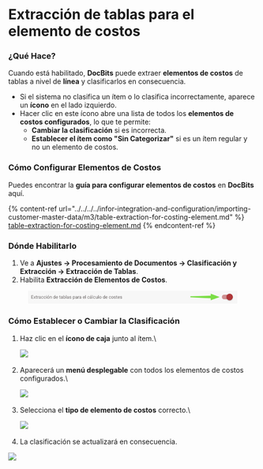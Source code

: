 # Extracción de tablas para el elemento de costos

### **¿Qué Hace?**

Cuando está habilitado, **DocBits** puede extraer **elementos de costos** de tablas a nivel de **línea** y clasificarlos en consecuencia.

* Si el sistema no clasifica un ítem o lo clasifica incorrectamente, aparece un **ícono** en el lado izquierdo.
* Hacer clic en este ícono abre una lista de todos los **elementos de costos configurados**, lo que te permite:
  * **Cambiar la clasificación** si es incorrecta.
  * **Establecer el ítem como "Sin Categorizar"** si es un ítem regular y no un elemento de costos.

### **Cómo Configurar Elementos de Costos**

Puedes encontrar la **guía para configurar elementos de costos** en **DocBits** aquí.

{% content-ref url="../../../../infor-integration-and-configuration/importing-customer-master-data/m3/table-extraction-for-costing-element.md" %}
[table-extraction-for-costing-element.md](../../../../infor-integration-and-configuration/importing-customer-master-data/m3/table-extraction-for-costing-element.md)
{% endcontent-ref %}

### **Dónde Habilitarlo**

1. Ve a **Ajustes → Procesamiento de Documentos → Clasificación y Extracción → Extracción de Tablas**.
2. Habilita **Extracción de Elementos de Costos**.

<figure><img src="../../../../.gitbook/assets/iScreen Shoter - Google Chrome - 250211143720.jpg" alt=""><figcaption></figcaption></figure>

### **Cómo Establecer o Cambiar la Clasificación**

1.  Haz clic en el **ícono de caja** junto al ítem.\


    ![](https://docs.docbits.com/~gitbook/image?url=https%3A%2F%2F578966019-files.gitbook.io%2F%7E%2Ffiles%2Fv0%2Fb%2Fgitbook-x-prod.appspot.com%2Fo%2Fspaces%252FT2n2w4uDCJvv7CJ5zrdk%252Fuploads%252Fi1e75WhGp8qnSmBwlUTo%252FiScreen%2520Shoter%2520-%2520Google%2520Chrome%2520-%2520250211104810.jpg%3Falt%3Dmedia%26token%3D2a1a7788-3142-432a-beee-2eed90efd2cc\&width=768\&dpr=4\&quality=100\&sign=85c733ae\&sv=2)
2.  Aparecerá un **menú desplegable** con todos los elementos de costos configurados.\


    ![](https://docs.docbits.com/~gitbook/image?url=https%3A%2F%2F578966019-files.gitbook.io%2F%7E%2Ffiles%2Fv0%2Fb%2Fgitbook-x-prod.appspot.com%2Fo%2Fspaces%252FT2n2w4uDCJvv7CJ5zrdk%252Fuploads%252F3K5INmhW8uWBgyH8bb07%252FiScreen%2520Shoter%2520-%2520Google%2520Chrome%2520-%2520250211102530.jpg%3Falt%3Dmedia%26token%3Ddf6e9ddd-83bf-43e3-a9a8-34f495b188b9\&width=768\&dpr=4\&quality=100\&sign=c850d3eb\&sv=2)
3.  Selecciona el **tipo de elemento de costos** correcto.\


    ![](https://docs.docbits.com/~gitbook/image?url=https%3A%2F%2F578966019-files.gitbook.io%2F%7E%2Ffiles%2Fv0%2Fb%2Fgitbook-x-prod.appspot.com%2Fo%2Fspaces%252FT2n2w4uDCJvv7CJ5zrdk%252Fuploads%252F7AyvJTuh5NlL0slt61MA%252FiScreen%2520Shoter%2520-%2520Google%2520Chrome%2520-%2520250211102650.jpg%3Falt%3Dmedia%26token%3D94bb3b0b-1f3d-4039-829d-3bdc129de384\&width=768\&dpr=4\&quality=100\&sign=99fd91cf\&sv=2)
4. La clasificación se actualizará en consecuencia.

![](https://docs.docbits.com/~gitbook/image?url=https%3A%2F%2F578966019-files.gitbook.io%2F%7E%2Ffiles%2Fv0%2Fb%2Fgitbook-x-prod.appspot.com%2Fo%2Fspaces%252FT2n2w4uDCJvv7CJ5zrdk%252Fuploads%252FHnSHUPYRZzfOyKszudIq%252FiScreen%2520Shoter%2520-%2520Google%2520Chrome%2520-%2520250211103411.jpg%3Falt%3Dmedia%26token%3De670d09e-f54e-48a9-ab10-e85dd38f068b\&width=768\&dpr=4\&quality=100\&sign=efdc08cc\&sv=2)
